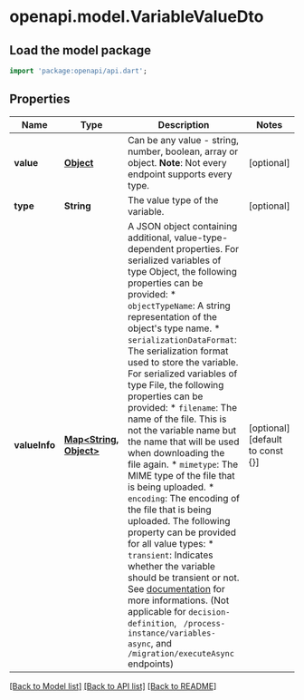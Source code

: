 # openapi.model.VariableValueDto

## Load the model package
```dart
import 'package:openapi/api.dart';
```

## Properties
Name | Type | Description | Notes
------------ | ------------- | ------------- | -------------
**value** | [**Object**](.md) | Can be any value - string, number, boolean, array or object.  **Note**: Not every endpoint supports every type. | [optional] 
**type** | **String** | The value type of the variable. | [optional] 
**valueInfo** | [**Map<String, Object>**](Object.md) | A JSON object containing additional, value-type-dependent properties. For serialized variables of type Object, the following properties can be provided:  * `objectTypeName`: A string representation of the object's type name. * `serializationDataFormat`: The serialization format used to store the variable.  For serialized variables of type File, the following properties can be provided:  * `filename`: The name of the file. This is not the variable name but the name that will be used when downloading the file again. * `mimetype`: The MIME type of the file that is being uploaded. * `encoding`: The encoding of the file that is being uploaded.  The following property can be provided for all value types:  * `transient`: Indicates whether the variable should be transient or not. See [documentation](https://docs.camunda.org/manual/7.20/user-guide/process-engine/variables#transient-variables) for more informations. (Not applicable for `decision-definition`, ` /process-instance/variables-async`, and `/migration/executeAsync` endpoints) | [optional] [default to const {}]

[[Back to Model list]](../README.md#documentation-for-models) [[Back to API list]](../README.md#documentation-for-api-endpoints) [[Back to README]](../README.md)


